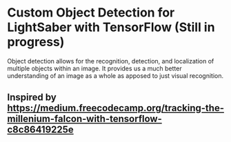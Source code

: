 # Custom Object Detection for LightSaber with TensorFlow (Still in progress)
Object detection allows for the recognition, detection, and localization of multiple objects within an image. It provides us a much better understanding of an image as a whole as apposed to just visual recognition.

## Inspired by https://medium.freecodecamp.org/tracking-the-millenium-falcon-with-tensorflow-c8c86419225e
